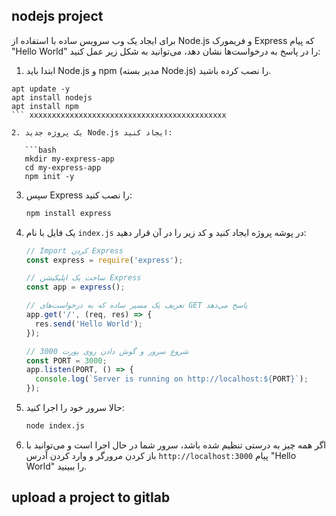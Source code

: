 ## nodejs project

برای ایجاد یک وب سرویس ساده با استفاده از Node.js و فریمورک Express که پیام "Hello World" را در پاسخ به درخواست‌ها نشان دهد، می‌توانید به شکل زیر عمل کنید:

1. ابتدا باید Node.js و npm (مدیر بسته Node.js) را نصب کرده باشید.


```
apt update -y
apt install nodejs
apt install npm
``` xxxxxxxxxxxxxxxxxxxxxxxxxxxxxxxxxxxxxxxxxxxx

2. یک پروژه جدید Node.js ایجاد کنید:

   ```bash
   mkdir my-express-app
   cd my-express-app
   npm init -y
   ```

3. سپس Express را نصب کنید:

   ```bash
   npm install express
   ```

4. یک فایل با نام `index.js` در پوشه پروژه ایجاد کنید و کد زیر را در آن قرار دهید:

   ```javascript
   // Import کردن Express
   const express = require('express');

   // ساخت یک اپلیکیشن Express
   const app = express();

   // تعریف یک مسیر ساده که به درخواست‌های GET پاسخ می‌دهد
   app.get('/', (req, res) => {
     res.send('Hello World');
   });

   // شروع سرور و گوش دادن روی پورت 3000
   const PORT = 3000;
   app.listen(PORT, () => {
     console.log(`Server is running on http://localhost:${PORT}`);
   });
   ```

5. حالا سرور خود را اجرا کنید:

   ```bash
   node index.js
   ```

6. اگر همه چیز به درستی تنظیم شده باشد، سرور شما در حال اجرا است و می‌توانید با باز کردن مرورگر و وارد کردن آدرس `http://localhost:3000` پیام "Hello World" را ببینید.



## upload a project to gitlab
